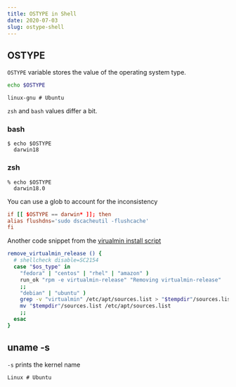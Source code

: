 ```yaml
---
title: OSTYPE in Shell
date: 2020-07-03
slug: ostype-shell
---
```


## OSTYPE

`OSTYPE` variable stores the value of the operating system type. 

```bash
echo $OSTYPE
```

```
linux-gnu # Ubuntu
```

`zsh` and `bash` values differ a bit. 


### bash

```
$ echo $OSTYPE
  darwin18
```
### zsh

```
% echo $OSTYPE
  darwin18.0
```

You can use a glob to account for the inconsistency

```conf
if [[ $OSTYPE == darwin* ]]; then
alias flushdns='sudo dscacheutil -flushcache'
fi
```

Another code snippet from the [virualmin install script](http://software.virtualmin.com/gpl/scripts/install.sh)

```bash
remove_virtualmin_release () {
  # shellcheck disable=SC2154
  case "$os_type" in
    "fedora" | "centos" | "rhel" | "amazon"	)
    run_ok "rpm -e virtualmin-release" "Removing virtualmin-release"
    ;;
    "debian" | "ubuntu" )
    grep -v "virtualmin" /etc/apt/sources.list > "$tempdir"/sources.list
    mv "$tempdir"/sources.list /etc/apt/sources.list
    ;;
  esac
}
```

## uname -s

`-s` prints the kernel name

```
Linux # Ubuntu
```